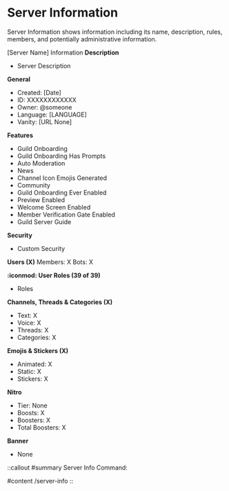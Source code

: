 # Server Information

Server Information shows information including its name, description, rules, members, and potentially administrative information.

[Server Name] Information
**Description**
- Server Description

**General**
- Created: [Date]
- ID: XXXXXXXXXXXX
- Owner: @someone
- Language: [LANGUAGE]
- Vanity: [URL None]

**Features**
- Guild Onboarding
- Guild Onboarding Has Prompts
- Auto Moderation
- News
- Channel Icon Emojis Generated
- Community
- Guild Onboarding Ever Enabled
- Preview Enabled
- Welcome Screen Enabled
- Member Verification Gate Enabled
- Guild Server Guide

**Security**
- Custom Security

**Users (X)**
Members: X
Bots: X

**:iconmod: User Roles (39 of 39)**
- Roles

**Channels, Threads & Categories (X)**
- Text: X
- Voice: X
- Threads: X
- Categories: X

**Emojis & Stickers (X)**
- Animated: X
- Static: X
- Stickers: X

**Nitro**
- Tier: None
- Boosts: X
- Boosters: X
- Total Boosters: X

**Banner**
- None

::callout
#summary
Server Info Command:

#content
/server-info
::